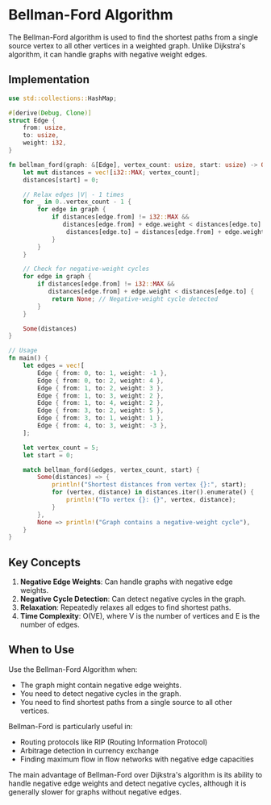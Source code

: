 # Bellman-Ford Algorithm

The Bellman-Ford algorithm is used to find the shortest paths from a single source vertex to all other vertices in a weighted graph. Unlike Dijkstra's algorithm, it can handle graphs with negative weight edges.

## Implementation

```rust
use std::collections::HashMap;

#[derive(Debug, Clone)]
struct Edge {
    from: usize,
    to: usize,
    weight: i32,
}

fn bellman_ford(graph: &[Edge], vertex_count: usize, start: usize) -> Option<Vec<i32>> {
    let mut distances = vec![i32::MAX; vertex_count];
    distances[start] = 0;

    // Relax edges |V| - 1 times
    for _ in 0..vertex_count - 1 {
        for edge in graph {
            if distances[edge.from] != i32::MAX && 
               distances[edge.from] + edge.weight < distances[edge.to] {
                distances[edge.to] = distances[edge.from] + edge.weight;
            }
        }
    }

    // Check for negative-weight cycles
    for edge in graph {
        if distances[edge.from] != i32::MAX && 
           distances[edge.from] + edge.weight < distances[edge.to] {
            return None; // Negative-weight cycle detected
        }
    }

    Some(distances)
}

// Usage
fn main() {
    let edges = vec![
        Edge { from: 0, to: 1, weight: -1 },
        Edge { from: 0, to: 2, weight: 4 },
        Edge { from: 1, to: 2, weight: 3 },
        Edge { from: 1, to: 3, weight: 2 },
        Edge { from: 1, to: 4, weight: 2 },
        Edge { from: 3, to: 2, weight: 5 },
        Edge { from: 3, to: 1, weight: 1 },
        Edge { from: 4, to: 3, weight: -3 },
    ];

    let vertex_count = 5;
    let start = 0;

    match bellman_ford(&edges, vertex_count, start) {
        Some(distances) => {
            println!("Shortest distances from vertex {}:", start);
            for (vertex, distance) in distances.iter().enumerate() {
                println!("To vertex {}: {}", vertex, distance);
            }
        },
        None => println!("Graph contains a negative-weight cycle"),
    }
}
```

## Key Concepts

1. **Negative Edge Weights**: Can handle graphs with negative edge weights.
2. **Negative Cycle Detection**: Can detect negative cycles in the graph.
3. **Relaxation**: Repeatedly relaxes all edges to find shortest paths.
4. **Time Complexity**: O(VE), where V is the number of vertices and E is the number of edges.

## When to Use

Use the Bellman-Ford Algorithm when:

- The graph might contain negative edge weights.
- You need to detect negative cycles in the graph.
- You need to find shortest paths from a single source to all other vertices.

Bellman-Ford is particularly useful in:

- Routing protocols like RIP (Routing Information Protocol)
- Arbitrage detection in currency exchange
- Finding maximum flow in flow networks with negative edge capacities

The main advantage of Bellman-Ford over Dijkstra's algorithm is its ability to handle negative edge weights and detect negative cycles, although it is generally slower for graphs without negative edges.
